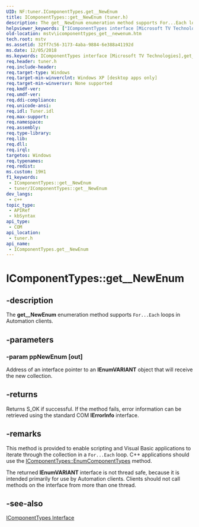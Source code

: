 ```yaml
---
UID: NF:tuner.IComponentTypes.get__NewEnum
title: IComponentTypes::get__NewEnum (tuner.h)
description: The get__NewEnum enumeration method supports For...Each loops in Automation clients.
helpviewer_keywords: ["IComponentTypes interface [Microsoft TV Technologies]","get__NewEnum method","IComponentTypes.get__NewEnum","IComponentTypes::get__NewEnum","IComponentTypesget__NewEnum","get__NewEnum","get__NewEnum method [Microsoft TV Technologies]","get__NewEnum method [Microsoft TV Technologies]","IComponentTypes interface","mstv.icomponenttypes_get__newenum","tuner/IComponentTypes::get__NewEnum"]
old-location: mstv\icomponenttypes_get__newenum.htm
tech.root: mstv
ms.assetid: 32ff7c56-3173-4aba-9884-6e388a41192d
ms.date: 12/05/2018
ms.keywords: IComponentTypes interface [Microsoft TV Technologies],get__NewEnum method, IComponentTypes.get__NewEnum, IComponentTypes::get__NewEnum, IComponentTypesget__NewEnum, get__NewEnum, get__NewEnum method [Microsoft TV Technologies], get__NewEnum method [Microsoft TV Technologies],IComponentTypes interface, mstv.icomponenttypes_get__newenum, tuner/IComponentTypes::get__NewEnum
req.header: tuner.h
req.include-header: 
req.target-type: Windows
req.target-min-winverclnt: Windows XP [desktop apps only]
req.target-min-winversvr: None supported
req.kmdf-ver: 
req.umdf-ver: 
req.ddi-compliance: 
req.unicode-ansi: 
req.idl: Tuner.idl
req.max-support: 
req.namespace: 
req.assembly: 
req.type-library: 
req.lib: 
req.dll: 
req.irql: 
targetos: Windows
req.typenames: 
req.redist: 
ms.custom: 19H1
f1_keywords:
 - IComponentTypes::get__NewEnum
 - tuner/IComponentTypes::get__NewEnum
dev_langs:
 - c++
topic_type:
 - APIRef
 - kbSyntax
api_type:
 - COM
api_location:
 - tuner.h
api_name:
 - IComponentTypes.get__NewEnum
---
```


# IComponentTypes::get__NewEnum


## -description

The <b>get__NewEnum</b> enumeration method supports <code>For...Each</code> loops in Automation clients.

## -parameters

### -param ppNewEnum [out]

Address of an interface pointer to an <b>IEnumVARIANT</b> object that will receive the new collection.

## -returns

Returns S_OK if successful. If the method fails, error information can be retrieved using the standard COM <b>IErrorInfo</b> interface.

## -remarks

This method is provided to enable scripting and Visual Basic applications to iterate through the collection in a <code>For...Each</code> loop. C++ applications should use the <a href="https://docs.microsoft.com/previous-versions/windows/desktop/api/tuner/nf-tuner-icomponenttypes-enumcomponenttypes">IComponentTypes::EnumComponentTypes</a> method.

The returned <b>IEnumVARIANT</b> interface is not thread safe, because it is intended primarily for use by Automation clients. Clients should not call methods on the interface from more than one thread.

## -see-also

<a href="https://docs.microsoft.com/previous-versions/windows/desktop/api/tuner/nn-tuner-icomponenttypes">IComponentTypes Interface</a>

